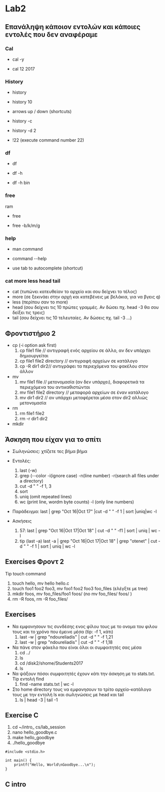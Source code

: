# Lab2

## Επανάληψη κάποιον εντολών και κάποιες εντολές που δεν αναφέραμε

### Cal

* cal -y

* cal 12 2017

### History

* history

* history 10

* arrows up / down (shortcuts)

* history -c

* history -d 2

* !22 (execute command number 22)

### df 

* df

* df -h

* df -h bin 

### free
ram

* free

* free -b/k/m/g

### help

* man command

* command --help

* use tab to autocomplete (shortcut)

### cat more less head tail
* cat (τυπώνει κατευθείαν το αρχείο και σου δείχνει το τέλος)
* more (σε ξεκινάει στην αρχή και κατεβένεις με βελάκια, για να βγεις q)
* less (περίπου σαν το more)
* head (σου δείχνει τις 10 πρώτες γραμμές. Αν δώσει πχ. head -3 θα σου δείξει τις τρεις)
* tail (σου δείχνει τις 10 τελευταίες. Αν δώσεις πχ. tail -3 ...)

## Φροντιστήριο 2

* cp (-i option ask first)
	1. cp file1 file // αντιγραφή ενός αρχείου σε άλλο, αν δεν υπάρχει δημιουργείται
	2. cp file1 file2 directory // αντιγραφή αρχείων σε κατάλογο 
	3. cp -R dir1 dir2// αντιγράφει τα περιεχόμενα του φακέλου στον άλλον
* mv
	1. mv file1 file // μετονομασία (αν δεν υπάρχει), διαφορετικά τα περιεχόμενα του αντικαθιστώνται
	2. mv file1 file2 directory // μεταφορά αρχείων σε έναν κατάλογο
	3. mv dir1 dir2 // αν υπάρχει μεταφέρεται μέσα στον dir2 αλλιώς μετονομασία
* rm
	1. rm file1 file2
	2. rm -r dir1 dir2
* mkdir

	
## Άσκηση που είχαν για το σπίτι

* Σωληνώσεις: χτίζετε τες βήμα βήμα
* Εντολές:
	1. last (-w)
	2. grep (--color -i(ignore case) -n(line number) -r(search all files under a directory)
	3. cut -d " " -f 1, 3
	4. sort
	5. uniq (omit repeated lines)
	6. wc (print line, wordm byte counts) -l (only line numbers)

* Παράδειγμα: last | grep "Oct 16\|Oct 17" |cut -d " " -f 1 | sort |uniq|wc -l
* Ασκήσεις
	1. 57: last | grep "Oct 16\|Oct 17\|Oct 18" | cut -d " " -f1 | sort | uniq | wc -l
	2. tip (last -a) last -a | grep "Oct 16\|Oct 17\|Oct 18" | grep "otenet" | cut -d " " -f 1 | sort | uniq | wc -l

## Exercises Φροντ 2

Tip touch command

1. touch hello, mv hello hello.c
2. touch foo1 foo2 foo3, mv foo1 foo2 foo3 foo_files (ελέγξτε με tree)
3. mkdir foos, mv foo_files/foo1 foos/ (no mv foo_files/ foos/ )
4. rm -R foos, rm -R foo_files/

## Exercises

* Να εμφανησουν τις συνδέσης ενος φίλου τους με το ονομα του φιλου τους και το χρόνο που έμεινε μέσα (tip: -f 1, κάτι)
	1. last -w | grep "ndoureliadis" | cut -d " " -f 1,21
	2. last -w | grep "ndoureliadis" | cut -d " " -f 1,18
* Να πάνε στον φάκελο που είναι όλοι οι συμφοιτητές σας μέσα
	1. cd ../
	2. ls
	1. cd /disk2/shome/Students2017
	2. ls
* Να ψάξουν πόσοι συμφοιτητές έχουν κάτι την άσκηση με το stats.txt. Tip εντολή find 
	1. find -name stats.txt | wc -l
* Στο home directory τους να εμφανησουν το τρίτο αρχείο-κατάλογο τους με την εντολή ls και σωληνώσεις με head και tail
	1. ls | head -3 | tail -1

## Exercise C
	
1. cd ~/intro_ cs/lab_session
2. nano hello_goodbye.c
3. make hello_goodbye
4. ./hello_goodbye

```
#include <stdio.h>

int main() {
    printf("Hello, World\nGoodbye...\n");
}
```

## C intro



